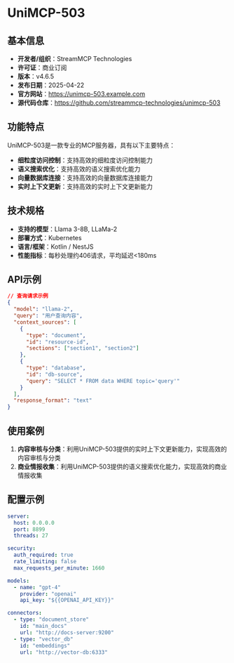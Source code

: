 # UniMCP-503

## 基本信息

- **开发者/组织**：StreamMCP Technologies
- **许可证**：商业订阅
- **版本**：v4.6.5
- **发布日期**：2025-04-22
- **官方网站**：https://unimcp-503.example.com
- **源代码仓库**：https://github.com/streammcp-technologies/unimcp-503

## 功能特点

UniMCP-503是一款专业的MCP服务器，具有以下主要特点：

- **细粒度访问控制**：支持高效的细粒度访问控制能力
- **语义搜索优化**：支持高效的语义搜索优化能力
- **向量数据库连接**：支持高效的向量数据库连接能力
- **实时上下文更新**：支持高效的实时上下文更新能力


## 技术规格

- **支持的模型**：Llama 3-8B, LLaMa-2
- **部署方式**：Kubernetes
- **语言/框架**：Kotlin / NestJS
- **性能指标**：每秒处理约406请求，平均延迟<180ms

## API示例

```json
// 查询请求示例
{
  "model": "llama-2",
  "query": "用户查询内容",
  "context_sources": [
    {
      "type": "document",
      "id": "resource-id",
      "sections": ["section1", "section2"]
    },
    {
      "type": "database",
      "id": "db-source",
      "query": "SELECT * FROM data WHERE topic='query'"
    }
  ],
  "response_format": "text"
}
```

## 使用案例

1. **内容审核与分类**：利用UniMCP-503提供的实时上下文更新能力，实现高效的内容审核与分类
2. **商业情报收集**：利用UniMCP-503提供的语义搜索优化能力，实现高效的商业情报收集


## 配置示例

```yaml
server:
  host: 0.0.0.0
  port: 8899
  threads: 27

security:
  auth_required: true
  rate_limiting: false
  max_requests_per_minute: 1660

models:
  - name: "gpt-4"
    provider: "openai"
    api_key: "${{OPENAI_API_KEY}}"

connectors:
  - type: "document_store"
    id: "main_docs"
    url: "http://docs-server:9200"
  - type: "vector_db"
    id: "embeddings"
    url: "http://vector-db:6333"
```